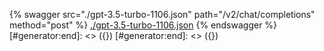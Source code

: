 [#generator:start]: <> ({ "template": "openapi" })
[#generator:start]: <> ({ "template": "openapi" })
{% swagger src="./gpt-3.5-turbo-1106.json" path="/v2/chat/completions" method="post" %}
[./gpt-3.5-turbo-1106.json](./gpt-3.5-turbo-1106.json)
{% endswagger %}
[#generator:end]: <> ({})
[#generator:end]: <> ({})